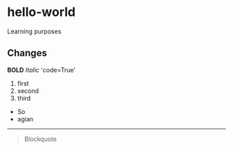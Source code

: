 # hello-world
Learning purposes
## Changes
**BOLD**
*Italic*
'code=True'
1. first
2. second
3. third

- So
- agian

---
> Blockquote

